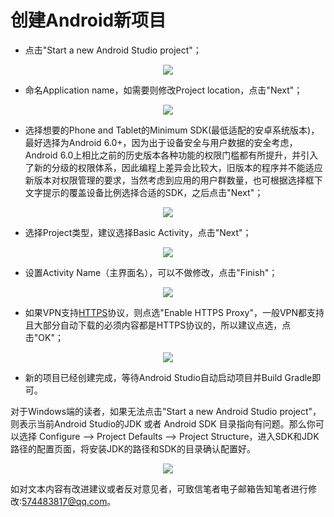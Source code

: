 # 创建Android新项目
* 点击"Start a new Android Studio project"；  

<div align="center"><image src = https://raw.githubusercontent.com/Thelordofdream/Android-Introduction/master/images/016.png onload = 'this.width=400'/></div>  

* 命名Application name，如需要则修改Project location，点击"Next"；

<div align="center"><image src = https://raw.githubusercontent.com/Thelordofdream/Android-Introduction/master/images/023.png onload = 'this.width=400'/></div>

* 选择想要的Phone and Tablet的Minimum SDK(最低适配的安卓系统版本)，最好选择为Android 6.0+，因为出于设备安全与用户数据的安全考虑，Android 6.0上相比之前的历史版本各种功能的权限门槛都有所提升，并引入了新的分级的权限体系，因此编程上差异会比较大，旧版本的程序并不能适应新版本对权限管理的要求，当然考虑到应用的用户群数量，也可根据选择框下文字提示的覆盖设备比例选择合适的SDK，之后点击"Next"；  

<div align="center"><image src = https://raw.githubusercontent.com/Thelordofdream/Android-Introduction/master/images/024.png onload = 'this.width=400'/></div>  

* 选择Project类型，建议选择Basic Activity，点击"Next"；  

<div align="center"><image src = https://raw.githubusercontent.com/Thelordofdream/Android-Introduction/master/images/025.png onload = 'this.width=400'/></div>  

* 设置Activity Name（主界面名），可以不做修改，点击"Finish"；  

<div align="center"><image src = https://raw.githubusercontent.com/Thelordofdream/Android-Introduction/master/images/026.png onload = 'this.width=400'/></div>  * 如果VPN支持[HTTPS]协议，则点选"Enable HTTPS Proxy"，一般VPN都支持且大部分自动下载的必须内容都是HTTPS协议的，所以建议点选，点击"OK"；  

<div align="center"><image src = https://raw.githubusercontent.com/Thelordofdream/Android-Introduction/master/images/027.png onload = 'this.width=400'/></div>  

* 新的项目已经创建完成，等待Android Studio自动启动项目并Build Gradle即可。

对于Windows端的读者，如果无法点击"Start a new Android Studio project"，则表示当前Android Studio的JDK 或者 Android SDK 目录指向有问题。那么你可以选择 Configure --> Project Defaults --> Project Structure，进入SDK和JDK路径的配置页面，将安装JDK的路径和SDK的目录确认配置好。  

<div align="center"><image src = https://raw.githubusercontent.com/Thelordofdream/Android-Introduction/master/images/028.png onload = 'this.width=400'/></div>  

如对文本内容有改进建议或者反对意见者，可致信笔者电子邮箱告知笔者进行修改:<574483817@qq.com>。

[HTTPS]:https://zh.wikipedia.org/zh-hans/超文本传输安全协议